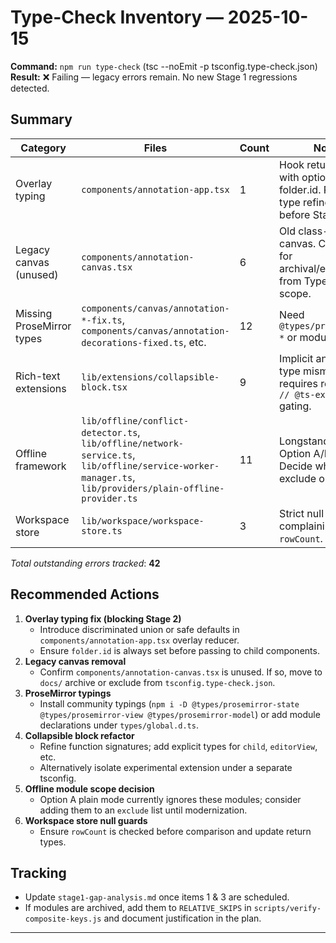 # Type-Check Inventory — 2025-10-15

**Command:** `npm run type-check` (tsc --noEmit -p tsconfig.type-check.json)  
**Result:** ❌ Failing — legacy errors remain. No new Stage 1 regressions detected.

## Summary
| Category | Files | Count | Notes |
| --- | --- | --- | --- |
| Overlay typing | `components/annotation-app.tsx` | 1 | Hook returns union with optional folder.id. Requires type refinement before Stage 2. |
| Legacy canvas (unused) | `components/annotation-canvas.tsx` | 6 | Old class-based canvas. Candidate for archival/exclusion from TypeScript scope. |
| Missing ProseMirror types | `components/canvas/annotation-*-fix.ts`, `components/canvas/annotation-decorations-fixed.ts`, etc. | 12 | Need `@types/prosemirror-*` or module shims. |
| Rich-text extensions | `lib/extensions/collapsible-block.tsx` | 9 | Implicit anys and type mismatches; requires rewrite or `// @ts-expect-error` gating. |
| Offline framework | `lib/offline/conflict-detector.ts`, `lib/offline/network-service.ts`, `lib/offline/service-worker-manager.ts`, `lib/providers/plain-offline-provider.ts` | 11 | Longstanding Option A/B debt. Decide whether to exclude or fix. |
| Workspace store | `lib/workspace/workspace-store.ts` | 3 | Strict null checks complaining about `rowCount`. | 

_Total outstanding errors tracked_: **42**

## Recommended Actions
1. **Overlay typing fix (blocking Stage 2)**  
   - Introduce discriminated union or safe defaults in `components/annotation-app.tsx` overlay reducer.  
   - Ensure `folder.id` is always set before passing to child components.
2. **Legacy canvas removal**  
   - Confirm `components/annotation-canvas.tsx` is unused. If so, move to `docs/` archive or exclude from `tsconfig.type-check.json`.
3. **ProseMirror typings**  
   - Install community typings (`npm i -D @types/prosemirror-state @types/prosemirror-view @types/prosemirror-model`) or add module declarations under `types/global.d.ts`.
4. **Collapsible block refactor**  
   - Refine function signatures; add explicit types for `child`, `editorView`, etc.  
   - Alternatively isolate experimental extension under a separate tsconfig.
5. **Offline module scope decision**  
   - Option A plain mode currently ignores these modules; consider adding them to an `exclude` list until modernization.
6. **Workspace store null guards**  
   - Ensure `rowCount` is checked before comparison and update return types.

## Tracking
- Update `stage1-gap-analysis.md` once items 1 & 3 are scheduled.  
- If modules are archived, add them to `RELATIVE_SKIPS` in `scripts/verify-composite-keys.js` and document justification in the plan.

---
